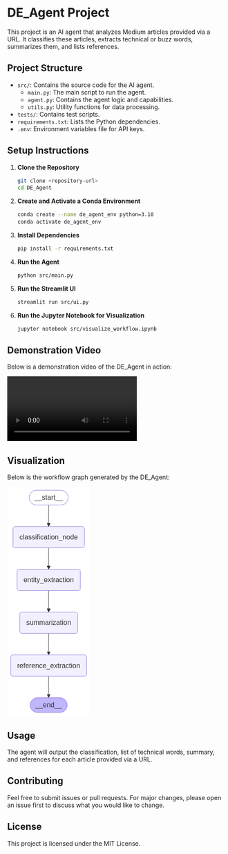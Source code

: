 # DE_Agent Project

This project is an AI agent that analyzes Medium articles provided via a URL. It classifies these articles, extracts technical or buzz words, summarizes them, and lists references.

## Project Structure

- `src/`: Contains the source code for the AI agent.
  - `main.py`: The main script to run the agent.
  - `agent.py`: Contains the agent logic and capabilities.
  - `utils.py`: Utility functions for data processing.
- `tests/`: Contains test scripts.
- `requirements.txt`: Lists the Python dependencies.
- `.env`: Environment variables file for API keys.

## Setup Instructions

1. **Clone the Repository**
   ```bash
   git clone <repository-url>
   cd DE_Agent
   ```

2. **Create and Activate a Conda Environment**
   ```bash
   conda create --name de_agent_env python=3.10
   conda activate de_agent_env
   ```

3. **Install Dependencies**
   ```bash
   pip install -r requirements.txt
   ```

4. **Run the Agent**
   ```bash
   python src/main.py
   ```

5. **Run the Streamlit UI**
   ```bash
   streamlit run src/ui.py
   ```

6. **Run the Jupyter Notebook for Visualization**
   ```bash
   jupyter notebook src/visualize_workflow.ipynb
   ```

## Demonstration Video

Below is a demonstration video of the DE_Agent in action:

![DE_Agent Video](agent_de.mov)

## Visualization

Below is the workflow graph generated by the DE_Agent:

![Workflow Graph](images/output.png)

## Usage

The agent will output the classification, list of technical words, summary, and references for each article provided via a URL.

## Contributing

Feel free to submit issues or pull requests. For major changes, please open an issue first to discuss what you would like to change.

## License

This project is licensed under the MIT License. 